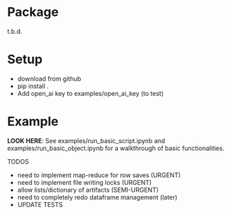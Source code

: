 # Package

t.b.d.

# Setup

- download from github
- pip install .
- Add open_ai key to examples/open_ai_key (to test)

# Example

**LOOK HERE**: See examples/run_basic_script.ipynb and examples/run_basic_object.ipynb for a walkthrough of basic functionalities.


TODOS
- need to implement map-reduce for row saves (URGENT)
- need to implement file writing locks (URGENT)
- allow lists/dictionary of artifacts (SEMI-URGENT)
- need to completely redo dataframe management (later)
- UPDATE TESTS